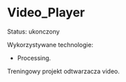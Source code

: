# Video_Player
Status: ukonczony

Wykorzystywane technologie:
- Processing.

Treningowy projekt odtwarzacza video.
